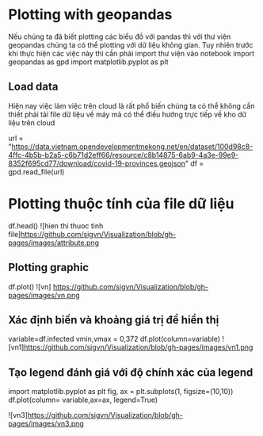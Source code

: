 # Plotting with geopandas
Nếu chúng ta đã biết plotting các biểu đồ với pandas thì với thư viện geopandas chúng ta có thể plotting với dữ liệu không gian. Tuy nhiên trước khi thực hiện các việc này thì cần phải import thư viện vào notebook
import geopandas as gpd
import matplotlib.pyplot as plt
## Load data
Hiện nay việc làm việc trên cloud là rất phổ biến chúng ta có thể không cần thiết phải tải file dữ liệu về máy mà có thể điều hướng trực tiếp về kho dữ liệu trên cloud

url = "https://data.vietnam.opendevelopmentmekong.net/en/dataset/100d98c8-4ffc-4b5b-b2a5-c6b71d2eff66/resource/c8b14875-6ab9-4a3e-99e9-8352f695cd77/download/covid-19-provinces.geojson"
df = gpd.read_file(url)
# Plotting thuộc tính của file dữ liệu
df.head()
![hien thi thuoc tinh file]https://github.com/sigvn/Visualization/blob/gh-pages/images/attribute.png

## Plotting graphic
df.plot()
![vn] https://github.com/sigvn/Visualization/blob/gh-pages/images/vn.png

## Xác định biến và khoảng giá trị để hiển thị
variable=df.infected
vmin,vmax = 0,372
df.plot(column=variable)
![vn1]https://github.com/sigvn/Visualization/blob/gh-pages/images/vn1.png
## Tạo legend đánh giá với độ chính xác của legend
import matplotlib.pyplot as plt
fig, ax = plt.subplots(1, figsize=(10,10))
df.plot(column= variable,ax=ax, legend=True)

![vn3]https://github.com/sigvn/Visualization/blob/gh-pages/images/vn3.png
